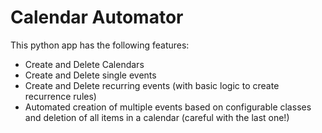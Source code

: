 # Calendar Automator

This python app has the following features:

- Create and Delete Calendars
- Create and Delete single events
- Create and Delete recurring events (with basic logic to create recurrence rules)
- Automated creation of multiple events based on configurable classes and deletion of all items in a calendar (careful with the last one!)
